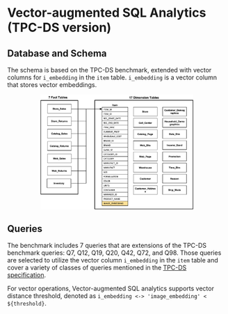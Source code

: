 # Vector-augmented SQL Analytics (TPC-DS version)

## Database and Schema
The schema is based on the TPC-DS benchmark, extended with vector columns for `i_embedding` in the `item` table. `i_embedding` is a vector column that stores vector embeddings.


<div align="center">
  <img src="figures/vaq_tpc-ds_schema.png" alt="Vector-augmented SQL analytics Schema extended TPC-DS benchmark" width="70%"/>
</div>

## Queries
The benchmark includes 7 queries that are extensions of the TPC-DS benchmark queries: Q7, Q12, Q19, Q20, Q42, Q72, and Q98. Those queries are selected to utilize the vector column `i_embedding` in the `item` table and cover a variety of classes of queries mentioned in the [TPC-DS specification](https://www.tpc.org/TPC_Documents_Current_Versions/pdf/TPC-DS_v4.0.0.pdf).

For vector operations, Vector-augmented SQL analytics supports vector distance threshold, denoted as `i_embedding <-> 'image_embedding' < ${threshold}`.